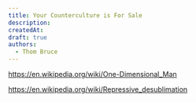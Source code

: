 ```yaml
---
title: Your Counterculture is For Sale
description:
createdAt:
draft: true
authors:
  - Thom Bruce
---
```


https://en.wikipedia.org/wiki/One-Dimensional_Man

https://en.wikipedia.org/wiki/Repressive_desublimation

